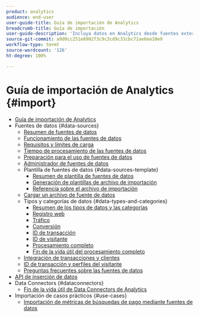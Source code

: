 ```yaml
---
product: analytics
audience: end-user
user-guide-title: Guía de importación de Analytics
breadcrumb-title: Guía de importación
user-guide-description: 'Incluya datos en Analytics desde fuentes externas, ya sea de forma masiva o en tiempo real. '
source-git-commit: a9d0cc251e8902f3c9c3cd9c31cbc71ae6ee20e9
workflow-type: tm+mt
source-wordcount: '126'
ht-degree: 100%

---
```



# Guía de importación de Analytics {#import}

+ [Guía de importación de Analytics](home.md)
+ Fuentes de datos {#data-sources}
   + [Resumen de fuentes de datos](c-data-sources/datasrc-home.md)
   + [Funcionamiento de las fuentes de datos](c-data-sources/datasrc-how-data-sources-works.md)
   + [Requisitos y límites de carga](c-data-sources/datasrc-requirements.md)
   + [Tiempo de procesamiento de las fuentes de datos](c-data-sources/datasrc-processing-time.md)
   + [Preparación para el uso de fuentes de datos](c-data-sources/datasrc-preparing.md)
   + [Administrador de fuentes de datos](c-data-sources/datasrc-manager.md)
   + Plantilla de fuentes de datos {#data-sources-template}
      + [Resumen de plantilla de fuentes de datos](c-data-sources/datasrc-template/datasrc-template-file.md)
      + [Generación de plantillas de archivo de importación](c-data-sources/datasrc-template/t-datasrc-creating-data-sources-file.md)
      + [Referencia sobre el archivo de importación](c-data-sources/datasrc-template/datasrc-import-file-reference.md)
   + [Cargar un archivo de fuente de datos](c-data-sources/t-datasrc-uploading-data.md)
   + Tipos y categorías de datos {#data-types-and-categories}
      + [Resumen de los tipos de datos y las categorías](c-data-sources/c-datasrc-types/datasrc-categories.md)
      + [Registro web](c-data-sources/c-datasrc-types/datasrc-web-log.md)
      + [Tráfico](c-data-sources/c-datasrc-types/datasrc-traffic.md)
      + [Conversión](c-data-sources/c-datasrc-types/datasrc-conversion.md)
      + [ID de transacción](c-data-sources/c-datasrc-types/datasrc-transactionid.md)
      + [ID de visitante](c-data-sources/c-datasrc-types/datasrc-visitorid.md)
      + [Procesamiento completo](c-data-sources/c-datasrc-types/datasrc-full-processing.md)
      + [Fin de la vida útil del procesamiento completo](c-data-sources/c-datasrc-types/datasrc-fullproc-eol.md)
   + [Integración de transacciones y clientes](c-data-sources/datasrc-integrating-offline-data.md)
   + [ID de transacción y perfiles del visitante](c-data-sources/datasrc-tid-visitor-profile.md)
   + [Preguntas frecuentes sobre las fuentes de datos](c-data-sources/datasrc-faq.md)
+ [API de inserción de datos](c-data-insertion-api/c-data-insertion-api.md)
+ Data Connectors {#dataconnectors}
   + [Fin de la vida útil de Data Connectors de Analytics](data-connectors/data-connectors-eol.md)
+ Importación de casos prácticos {#use-cases}
   + [Importación de métricas de búsquedas de pago mediante fuentes de datos](use-cases/paid-search-metrics.md)
